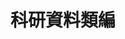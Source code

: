 ---
lang: zh-Hant
title: 科研資料類編
tagline: 
home: true
heroImage: /fig/logo.svg
actions:
  - text: 簡介
    link: /about.html
    type: secondary
footer: Heritage Lab, SUSTech
---